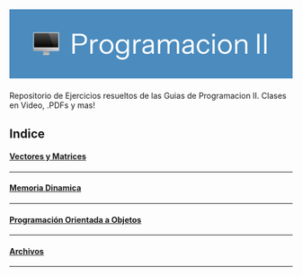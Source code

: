 ![🖥  Programacion_I](Images/Programacion-II-label.png)
---
Repositorio de Ejercicios resueltos de las Guias de Programacion II.
Clases en Video, .PDFs y mas!

Indice
---

#### [Vectores y Matrices](./1.%20Funciones%20y%20Arrays/)

---
#### [Memoria Dinamica](2.%20Memoria%20Dinamica/)
---
#### [Programación Orientada a Objetos](3.%20Programacion%20Orientada%20a%20Objetos/)
---
#### [Archivos](4.%20Archivos/)
---
